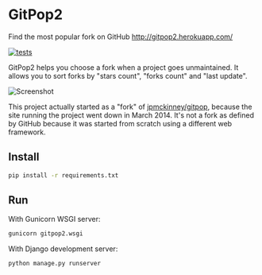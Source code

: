 # GitPop2

Find the most popular fork on GitHub <http://gitpop2.herokuapp.com/>

[![tests](https://github.com/AndreMiras/gitpop2/workflows/tests/badge.svg)](https://github.com/AndreMiras/gitpop2/actions?query=workflow%3Atests)

GitPop2 helps you choose a fork when a project goes unmaintained. It allows you to sort forks by "stars count", "forks count" and "last update".

![Screenshot](https://raw.github.com/AndreMiras/gitpop2/master/docs/screenshot.png)

This project actually started as a "fork" of [jpmckinney/gitpop](https://github.com/jpmckinney/gitpop), because the site running the project went down in March 2014.
It's not a fork as defined by GitHub because it was started from scratch using a different web framework.

## Install
```sh
pip install -r requirements.txt
```

## Run
With Gunicorn WSGI server:
```sh
gunicorn gitpop2.wsgi
```
With Django development server:
```sh
python manage.py runserver
```
